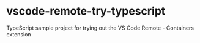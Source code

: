 # vscode-remote-try-typescript
TypeScript sample project for trying out the VS Code Remote - Containers extension
